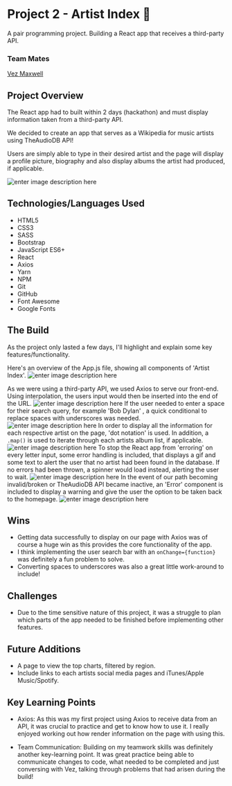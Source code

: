 # Project 2 - Artist Index 📀

A pair programming project. Building a React app that receives a third-party API.

### Team Mates

<a href="https://github.com/vezmaxwell" target="_blank">Vez Maxwell</a>

## Project Overview

The React app had to built within 2 days (hackathon) and must display information taken from a third-party API.

We decided to create an app that serves as a Wikipedia for music artists using TheAudioDB API!

Users are simply able to type in their desired artist and the page will display a profile picture, biography and also display albums the artist had produced, if applicable.

![enter image description here](https://i.imgur.com/prSgAU0.png)

## Technologies/Languages Used

- HTML5
- CSS3
- SASS
- Bootstrap
- JavaScript ES6+
- React
- Axios
- Yarn
- NPM
- Git
- GitHub
- Font Awesome
- Google Fonts

## The Build

As the project only lasted a few days, I'll highlight and explain some key features/functionality.

Here's an overview of the App.js file, showing all components of 'Artist Index'.
![enter image description here](https://i.imgur.com/FBV1oe5.png)

As we were using a third-party API, we used Axios to serve our front-end. Using interpolation, the users input would then be inserted into the end of the URL.
![enter image description here](https://i.imgur.com/TM8CDh9.png)
If the user needed to enter a space for their search query, for example 'Bob Dylan' , a quick conditional to replace spaces with underscores was needed.
![enter image description here](https://i.imgur.com/z2id7pS.png)
In order to display all the information for each respective artist on the page, 'dot notation' is used. In addition, a `.map()` is used to iterate through each artists album list, if applicable.
![enter image description here](https://i.imgur.com/ixbMiQO.png)
To stop the React app from 'erroring' on every letter input, some error handling is included, that displays a gif and some text to alert the user that no artist had been found in the database. If no errors had been thrown, a spinner would load instead, alerting the user to wait.
![enter image description here](https://i.imgur.com/w6BOTyP.png)
In the event of our path becoming invalid/broken or TheAudioDB API became inactive, an 'Error' component is included to display a warning and give the user the option to be taken back to the homepage.
![enter image description here](https://i.imgur.com/Dvu6FgR.png)

## Wins

- Getting data successfully to display on our page with Axios was of course a huge win as this provides the core functionality of the app.
- I think implementing the user search bar with an `onChange={function}` was definitely a fun problem to solve.
- Converting spaces to underscores was also a great little work-around to include!

## Challenges

- Due to the time sensitive nature of this project, it was a struggle to plan which parts of the app needed to be finished before implementing other features.

## Future Additions

- A page to view the top charts, filtered by region.
- Include links to each artists social media pages and iTunes/Apple Music/Spotify.

## Key Learning Points

- Axios: As this was my first project using Axios to receive data from an API, it was crucial to practice and get to know how to use it. I really enjoyed working out how render information on the page with using this.

- Team Communication: Building on my teamwork skills was definitely another key-learning point. It was great practice being able to communicate changes to code, what needed to be completed and just conversing with Vez, talking through problems that had arisen during the build!
